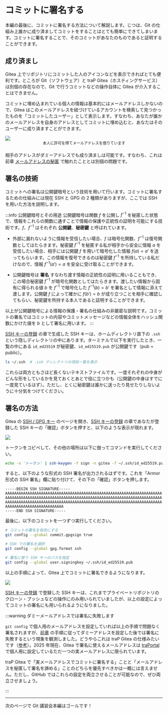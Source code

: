# コミットに署名する

本編の最後に、コミットに署名する方法について解説します。じつは、Git の仕組み上誰かに成り済ましてコミットをすることはとても簡単にできてしまいます。コミットに署名することで、そのコミットがあなたのものであると証明することができます。

## 成り済まし

Gitea 上でリポジトリにコミットした人のアイコンなどを表示できればとても便利です。ところが Git（ソフトウェア）と traP Gitea（ホスティングサービス）は別個の存在なので、Git で行うコミットなどの操作自体に Gitea が介入することはできません。

コミットに埋め込まれている個人の情報は基本的にはメールアドレスしかないので、Gitea はこのメールアドレスを紐づけているアカウントを検索して見つかったものを「コミットしたユーザー」として表示します。すなわち、あなたが誰かのメールアドレスを自身のアドレスとしてコミットに埋め込むと、あなたはそのユーザーに成り済ますことができます。

![](https://md.trap.jp/uploads/upload_c3c585adcf6538d92a3e16eaf23fdd2b.png)
<p style="font-size: 12px; text-align: center; margin: -16px 0 20px 0">本人に許可を得てメールアドレスを借りています</p>

相手のアドレスがダミーアドレスでも成り済ましは可能です。すなわち、これは前章 [メールアドレスの秘匿](/text/chapter-2/hide-address.html) で触れたこととは別個の問題です。

## 署名の技術

コミットへの署名は公開鍵暗号という技術を用いて行います。コミットに署名するための仕組みには現在 SSH と GPG の 2 種類がありますが、ここでは SSH を用いた方法を説明します。

:::info 公開鍵暗号とその用途
公開鍵暗号は関数 $f$ を公開し $f^{-1}$ を秘匿した状態で、情報をこれらの関数に通すことで情報の保護や正統性の証明を可能にする技術です。$f$、$f^{-1}$ はそれぞれ **公開鍵**、**秘密鍵** と呼ばれています。

- 外部に漏れないように情報を受信したい場合、$f$ は暗号化関数、$f^{-1}$ は復号関数としてはたらきます。秘密鍵 $f^{-1}$ を秘匿する私が相手から安全に情報 $a$ を受信したい場合、相手には公開鍵 $f$ を用いて暗号化した情報 $f(a) = a'$ を送ってもらいます。この情報を復号できるのは秘密鍵 $f^{-1}$ を所持している私だけなので、情報 $f^{-1}(a') = a$ を安全に受け取ることができます。

- 公開鍵暗号は **署名** すなわち渡す情報の正統性の証明に用いることもでき、この場合秘密鍵 $f^{-1}$ が暗号化関数としてはたらきます。渡したい情報から固有に得られる値 $b$ を $f^{-1}$ で暗号化した $f^{-1}(b) = b'$ を署名として情報に添えて渡します。公開鍵 $f$ によって確かに $f(b') = b$ が成り立つことを相手に確認してもらい、秘密鍵を所持する本人であると証明することができます。

以上が公開鍵暗号による情報の保護・署名の仕組みの非厳密な説明です。コミットの署名ではコミットの内容やコミットメッセージなどの情報全体をハッシュ関数にかけた値を $b$ として署名に用います。
:::

[SSH キーの登録](/text/chapter-1/gitea-ssh.html#ssh-%E3%82%AD%E3%83%BC%E3%81%AE%E7%94%9F%E6%88%90) の章で生成した SSH キーは、ホームディレクトリ直下の `.ssh` という隠しディレクトリの中にあります。ターミナルで以下を実行したとき、一覧の中にある `id_ed25519` が秘密鍵、`id_ed25519.pub` が公開鍵です（pub = public）。

```sh
ls ~/.ssh  # .ssh ディレクトリの項目一覧を表示
```

これらは両方ともさほど長くないテキストファイルです。一度それぞれの中身がどんな形をしているかを見ておくとあとで役に立つかも（公開鍵の中身はすでに一度見ているはず）。ただし、とくに秘密鍵は誰かに送ったり見せたりしないように十分気をつけてください。

## 署名の方法

Gitea の [SSH / GPG キー](https://git.trap.jp/user/settings/keys) のページを開き、[SSH キーの登録](/text/chapter-1/gitea-ssh.html#gitea-%E3%81%AB-ssh-%E3%82%AD%E3%83%BC%E3%82%92%E7%99%BB%E9%8C%B2%E3%81%99%E3%82%8B) の章であなたが登録した SSH キーの「確認」ボタンを押すと、以下のような表示が現れます。

![](https://md.trap.jp/uploads/upload_ccd610216cc952b6eb3ec8318b634ead.png)

トークンをコピペして、その他の場所は以下に倣ってコマンドを実行してください。

```sh
echo -n 'トークン' | ssh-keygen -Y sign -n gitea -f ~/.ssh/id_ed25519.pub
```

すると、以下のような形式の SSH 署名が出力されるはずです。これを「Armor 形式の SSH 署名」欄に貼り付けて、その下の「確認」ボタンを押します。

```
-----BEGIN SSH SIGNATURE-----
AAAAAAAAAAAAAAAAAAAAAAAAAAAAAAAAAAAAAAAAAAAAAAAAAAAAAAAAAAAAAAAAAAAAAA
AAAAAAAAAAAAAAAAAAAAAAAAAAAAAAAAAAAAAAAAAAAAAAAAAAAAAAAAAAAAAAAAAAAAAA
AAAAAAAAAAAAAAAAAAAAAAAAAAAAAAAAAAAAAAAAAAAAAAAAAAAAAAAAAAAAAAAAAAAAAA
AAAAAAAAAAAAAAAAAAAAAAAAAA
-----END SSH SIGNATURE-----
```

最後に、以下のコミットを一つずつ実行してください。

```sh
# コミットの署名を有効にする
git config --global commit.gpgsign true

# SSH での署名を選択
git config --global gpg.format ssh

# 署名に使う SSH キーのパスを指定
git config --global user.signingkey ~/.ssh/id_ed25519.pub
```


以上の手順によって、Gitea 上でコミットに署名できるようになります。

![](https://md.trap.jp/uploads/upload_14c61e8a0a143350905ad2260ead0d08.png)

[SSH キーの登録](/text/chapter-1/gitea-ssh.html#gitea-%E3%81%AB-ssh-%E3%82%AD%E3%83%BC%E3%82%92%E7%99%BB%E9%8C%B2%E3%81%99%E3%82%8B) で登録した SSH キーは、これまでプライベートリポジトリのクローン・プッシュなどの操作にのみ用いられていましたが、以上の設定によってコミットの署名にも用いられるようになりました。

:::warning ダミーメールアドレスでは署名に失敗します

`git config` で個人用のメールアドレスを設定していれば以上の手順で問題なく署名されますが、[前章](/text/chapter-2/hide-address.html) の手順に従ってダミーアドレスを設定した後では署名に失敗するという現象を観測しました。どうやらこれは traP Gitea の仕様みたいです（[参考](https://q.trap.jp/messages/019a1164-f66d-7546-9aff-79f33490c833)）。2025 年現在、Gitea で署名に使えるメールアドレスは [traPortal](https://portal.trap.jp/) で個人用に設定しているただ一つの実メールアドレスに限られています。

traP Gitea で「実メールアドレスでコミットに署名する」ことと「メールアドレスを秘匿して署名を諦める」ことのどちらを優先すべきかは一概には言えません。ただし、GitHub ではこれらの設定を両立させることが可能なので、ぜひ両立させましょう。

:::

---

次のページで Git 講習会本編はゴールです！